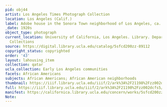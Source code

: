 ```yaml
---
pid: obj44
artist: Los Angeles Times Photograph Collection
location: Los Angeles (Calif.)
label: Adobe house in the Sonora Town neighborhood of Los Angeles, ca. 1920s
_date: 1920s
object_type: photograph
current_location: University of California, Los Angeles. Library. Department of Special
  Collections
source: https://digital.library.ucla.edu/catalog/5sfcd200zz-89112
copyright_status: copyrighted
order: '43'
layout: lahousing_item
collection: qatar
ucla_collection: Early Los Angeles communities
facets: African Americans
subjects: African Americans; African American neighborhoods
thumbnail: https://iiif.library.ucla.edu/iiif/2/ark%3A%2F21198%2Fzz002dcfs5/full/250,/0/default.jpg
full: https://iiif.library.ucla.edu/iiif/2/ark%3A%2F21198%2Fzz002dcfs5/full/full/0/default.jpg
manifest: https://californica.library.ucla.edu/concern/works/5sfcd200zz-89112/manifest
Note: 
---
```

